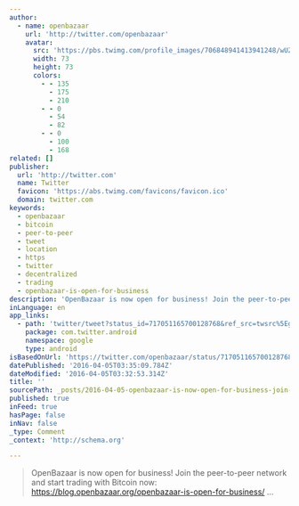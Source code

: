 ```yaml
---
author:
  - name: openbazaar
    url: 'http://twitter.com/openbazaar'
    avatar:
      src: 'https://pbs.twimg.com/profile_images/706848941413941248/wUZD19MC_bigger.jpg'
      width: 73
      height: 73
      colors:
        - - 135
          - 175
          - 210
        - - 0
          - 54
          - 82
        - - 0
          - 100
          - 168
related: []
publisher:
  url: 'http://twitter.com'
  name: Twitter
  favicon: 'https://abs.twimg.com/favicons/favicon.ico'
  domain: twitter.com
keywords:
  - openbazaar
  - bitcoin
  - peer-to-peer
  - tweet
  - location
  - https
  - twitter
  - decentralized
  - trading
  - openbazaar-is-open-for-business
description: 'OpenBazaar is now open for business! Join the peer-to-peer network and start trading with Bitcoin now: https://blog.openbazaar.org/openbazaar-is-open-for-business/ ...'
inLanguage: en
app_links:
  - path: 'twitter/tweet?status_id=717051165700128768&ref_src=twsrc%5Egoogle%7Ctwcamp%5Eandroidseo%7Ctwgr%5Estatus%7Ctwterm%5E717051165700128768'
    package: com.twitter.android
    namespace: google
    type: android
isBasedOnUrl: 'https://twitter.com/openbazaar/status/717051165700128768'
datePublished: '2016-04-05T03:35:09.784Z'
dateModified: '2016-04-05T03:32:53.314Z'
title: ''
sourcePath: _posts/2016-04-05-openbazaar-is-now-open-for-business-join-the-peer-to-peer-n.md
published: true
inFeed: true
hasPage: false
inNav: false
_type: Comment
_context: 'http://schema.org'

---
```

> OpenBazaar is now open for business! Join the peer-to-peer network and start trading with Bitcoin now: https://blog.openbazaar.org/openbazaar-is-open-for-business/ ...